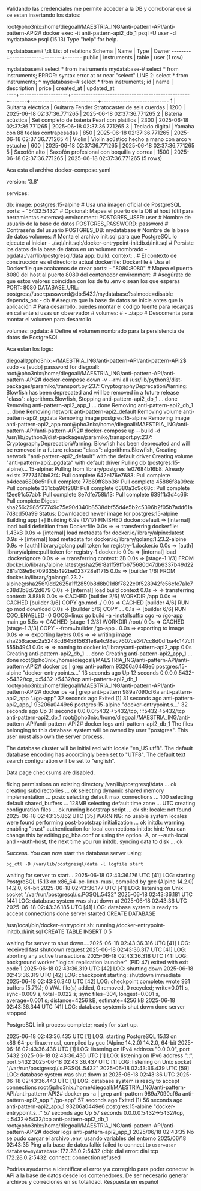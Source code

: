 
Validando las credenciales me permite acceder a la DB y corroborar que si se estan insertando los datos:

root@pho3nix:/home/diegoall/MAESTRIA_ING/anti-pattern-API/anti-pattern-API2# docker exec -it anti-pattern-api2_db_1 psql -U user -d mydatabase
psql (15.13)
Type "help" for help.

mydatabase=# \dt
          List of relations
 Schema |    Name     | Type  | Owner 
--------+-------------+-------+-------
 public | instruments | table | user
(1 row)

mydatabase=# select * from instruments
mydatabase-# select * from instruments;
ERROR:  syntax error at or near "select"
LINE 2: select * from instruments;
        ^
mydatabase=# select * from instruments;
 id |        name        |                   description                   | price |         created_at         |         updated_at         
----+--------------------+-------------------------------------------------+-------+----------------------------+----------------------------
  1 | Guitarra eléctrica | Guitarra Fender Stratocaster de seis cuerdas    |  1200 | 2025-06-18 02:37:36.771265 | 2025-06-18 02:37:36.771265
  2 | Batería acústica   | Set completo de batería Pearl con platillos     |  2300 | 2025-06-18 02:37:36.771265 | 2025-06-18 02:37:36.771265
  3 | Teclado digital    | Yamaha con 88 teclas contrapesadas              |   850 | 2025-06-18 02:37:36.771265 | 2025-06-18 02:37:36.771265
  4 | Violín             | Violín acústico hecho a mano con arco y estuche |   600 | 2025-06-18 02:37:36.771265 | 2025-06-18 02:37:36.771265
  5 | Saxofón alto       | Saxofón profesional con boquilla y correa       |  1500 | 2025-06-18 02:37:36.771265 | 2025-06-18 02:37:36.771265
(5 rows)

Aca esta el archivo docker-compose.yaml

version: '3.8'

services:

  db:
    image: postgres:15-alpine # Usa una imagen oficial de PostgreSQL
    ports:
      - "5432:5432" # Opcional: Mapea el puerto de la DB al host (útil para herramientas externas)
    environment:
      POSTGRES_USER: user # Nombre de usuario de la base de datos
      POSTGRES_PASSWORD: password # Contraseña del usuario
      POSTGRES_DB: mydatabase # Nombre de la base de datos
    volumes:
      # Monta el archivo init.sql para que PostgreSQL lo ejecute al iniciar
      - ./sql/init.sql:/docker-entrypoint-initdb.d/init.sql
      # Persiste los datos de la base de datos en un volumen nombrado
      - pgdata:/var/lib/postgresql/data
  app:
    build:
      context: . # El contexto de construcción es el directorio actual
      dockerfile: Dockerfile # Usa el Dockerfile que acabamos de crear
    ports:
      - "8080:8080" # Mapea el puerto 8080 del host al puerto 8080 del contenedor
    environment:
      # Asegúrate de que estos valores coincidan con los de tu .env o sean los que esperas
      PORT: 8080
      DATABASE_URL: postgres://user:password@db:5432/mydatabase?sslmode=disable
    depends_on:
      - db # Asegura que la base de datos se inicie antes que la aplicación
    # Para desarrollo, puedes montar el código fuente para recargas en caliente si usas un observador
    # volumes:
    #   - .:/app # Descomenta para montar el volumen para desarrollo


volumes:
  pgdata: # Define el volumen nombrado para la persistencia de datos de PostgreSQL

Aca estan los logs:

diegoall@pho3nix:~/MAESTRIA_ING/anti-pattern-API/anti-pattern-API2$ sudo -s
[sudo] password for diegoall: 
root@pho3nix:/home/diegoall/MAESTRIA_ING/anti-pattern-API/anti-pattern-API2# docker-compose down -v --rmi all
/usr/lib/python3/dist-packages/paramiko/transport.py:237: CryptographyDeprecationWarning: Blowfish has been deprecated and will be removed in a future release
  "class": algorithms.Blowfish,
Stopping anti-pattern-api2_db_1 ... done
Removing anti-pattern-api2_app_1 ... done
Removing anti-pattern-api2_db_1  ... done
Removing network anti-pattern-api2_default
Removing volume anti-pattern-api2_pgdata
Removing image postgres:15-alpine
Removing image anti-pattern-api2_app
root@pho3nix:/home/diegoall/MAESTRIA_ING/anti-pattern-API/anti-pattern-API2# docker-compose up --build -d
/usr/lib/python3/dist-packages/paramiko/transport.py:237: CryptographyDeprecationWarning: Blowfish has been deprecated and will be removed in a future release
  "class": algorithms.Blowfish,
Creating network "anti-pattern-api2_default" with the default driver
Creating volume "anti-pattern-api2_pgdata" with default driver
Pulling db (postgres:15-alpine)...
15-alpine: Pulling from library/postgres
fe07684b16b8: Already exists
2777460b63f4: Pull complete
642e176e7683: Pull complete
b4dcca6808e5: Pull complete
77b69ff8bb36: Pull complete
45886f8a09ca: Pull complete
331cba96f288: Pull complete
6380a3c9c68c: Pull complete
f2ee91c57ab1: Pull complete
8e7dfe758b13: Pull complete
639ffb3d4c66: Pull complete
Digest: sha256:2985f77749c75e90d340b8538dbf55d4e5b2c5396b2f05b7add61a7d8cd50a99
Status: Downloaded newer image for postgres:15-alpine
Building app
[+] Building 6.9s (17/17) FINISHED                                                                                                               docker:default
 => [internal] load build definition from Dockerfile                                                                                                       0.0s
 => => transferring dockerfile: 1.43kB                                                                                                                     0.0s
 => [internal] load metadata for docker.io/library/alpine:latest                                                                                           0.9s
 => [internal] load metadata for docker.io/library/golang:1.23.2-alpine                                                                                    0.9s
 => [auth] library/golang:pull token for registry-1.docker.io                                                                                              0.0s
 => [auth] library/alpine:pull token for registry-1.docker.io                                                                                              0.0s
 => [internal] load .dockerignore                                                                                                                          0.0s
 => => transferring context: 2B                                                                                                                            0.0s
 => [stage-1 1/3] FROM docker.io/library/alpine:latest@sha256:8a1f59ffb675680d47db6337b49d22281a139e9d709335b492be023728e11715                             0.0s
 => [builder 1/6] FROM docker.io/library/golang:1.23.2-alpine@sha256:9dd2625a1ff2859b8d8b01d8f7822c0f528942fe56cfe7a1e7c38d3b8d72d679                      0.0s
 => [internal] load build context                                                                                                                          0.0s
 => => transferring context: 3.88kB                                                                                                                        0.0s
 => CACHED [builder 2/6] WORKDIR /app                                                                                                                      0.0s
 => CACHED [builder 3/6] COPY go.mod ./                                                                                                                    0.0s
 => CACHED [builder 4/6] RUN go mod download                                                                                                               0.0s
 => [builder 5/6] COPY . .                                                                                                                                 0.1s
 => [builder 6/6] RUN CGO_ENABLED=0 GOOS=linux go build -a -installsuffix cgo -o /go-app main.go                                                           5.5s
 => CACHED [stage-1 2/3] WORKDIR /root/                                                                                                                    0.0s
 => CACHED [stage-1 3/3] COPY --from=builder /go-app .                                                                                                     0.0s
 => exporting to image                                                                                                                                     0.0s
 => => exporting layers                                                                                                                                    0.0s
 => => writing image sha256:acec2a5248cd645815631e8a4c98ec7607ce347cc8d0dfba4c147cff555b4941                                                               0.0s
 => => naming to docker.io/library/anti-pattern-api2_app                                                                                                   0.0s
Creating anti-pattern-api2_db_1 ... done
Creating anti-pattern-api2_app_1 ... done
root@pho3nix:/home/diegoall/MAESTRIA_ING/anti-pattern-API/anti-pattern-API2# docker ps | grep anti-pattern
93206a0449e6   postgres:15-alpine                       "docker-entrypoint.s…"   13 seconds ago   Up 12 seconds             0.0.0.0:5432->5432/tcp, :::5432->5432/tcp                                                                  anti-pattern-api2_db_1
root@pho3nix:/home/diegoall/MAESTRIA_ING/anti-pattern-API/anti-pattern-API2# docker ps -a | grep anti-pattern
989a7090cf6a   anti-pattern-api2_app                           "./go-app"               32 seconds ago   Exited (1) 31 seconds ago                                                                                                                anti-pattern-api2_app_1
93206a0449e6   postgres:15-alpine                              "docker-entrypoint.s…"   32 seconds ago   Up 31 seconds                 0.0.0.0:5432->5432/tcp, :::5432->5432/tcp                                                                  anti-pattern-api2_db_1
root@pho3nix:/home/diegoall/MAESTRIA_ING/anti-pattern-API/anti-pattern-API2# docker logs anti-pattern-api2_db_1
The files belonging to this database system will be owned by user "postgres".
This user must also own the server process.

The database cluster will be initialized with locale "en_US.utf8".
The default database encoding has accordingly been set to "UTF8".
The default text search configuration will be set to "english".

Data page checksums are disabled.

fixing permissions on existing directory /var/lib/postgresql/data ... ok
creating subdirectories ... ok
selecting dynamic shared memory implementation ... posix
selecting default max_connections ... 100
selecting default shared_buffers ... 128MB
selecting default time zone ... UTC
creating configuration files ... ok
running bootstrap script ... ok
sh: locale: not found
2025-06-18 02:43:35.862 UTC [35] WARNING:  no usable system locales were found
performing post-bootstrap initialization ... ok
initdb: warning: enabling "trust" authentication for local connections
initdb: hint: You can change this by editing pg_hba.conf or using the option -A, or --auth-local and --auth-host, the next time you run initdb.
syncing data to disk ... ok


Success. You can now start the database server using:

    pg_ctl -D /var/lib/postgresql/data -l logfile start

waiting for server to start....2025-06-18 02:43:36.176 UTC [41] LOG:  starting PostgreSQL 15.13 on x86_64-pc-linux-musl, compiled by gcc (Alpine 14.2.0) 14.2.0, 64-bit
2025-06-18 02:43:36.177 UTC [41] LOG:  listening on Unix socket "/var/run/postgresql/.s.PGSQL.5432"
2025-06-18 02:43:36.181 UTC [44] LOG:  database system was shut down at 2025-06-18 02:43:36 UTC
2025-06-18 02:43:36.185 UTC [41] LOG:  database system is ready to accept connections
 done
server started
CREATE DATABASE


/usr/local/bin/docker-entrypoint.sh: running /docker-entrypoint-initdb.d/init.sql
CREATE TABLE
INSERT 0 5


waiting for server to shut down....2025-06-18 02:43:36.316 UTC [41] LOG:  received fast shutdown request
2025-06-18 02:43:36.317 UTC [41] LOG:  aborting any active transactions
2025-06-18 02:43:36.318 UTC [41] LOG:  background worker "logical replication launcher" (PID 47) exited with exit code 1
2025-06-18 02:43:36.319 UTC [42] LOG:  shutting down
2025-06-18 02:43:36.319 UTC [42] LOG:  checkpoint starting: shutdown immediate
2025-06-18 02:43:36.340 UTC [42] LOG:  checkpoint complete: wrote 931 buffers (5.7%); 0 WAL file(s) added, 0 removed, 0 recycled; write=0.011 s, sync=0.009 s, total=0.022 s; sync files=304, longest=0.001 s, average=0.001 s; distance=4256 kB, estimate=4256 kB
2025-06-18 02:43:36.344 UTC [41] LOG:  database system is shut down
 done
server stopped

PostgreSQL init process complete; ready for start up.

2025-06-18 02:43:36.435 UTC [1] LOG:  starting PostgreSQL 15.13 on x86_64-pc-linux-musl, compiled by gcc (Alpine 14.2.0) 14.2.0, 64-bit
2025-06-18 02:43:36.436 UTC [1] LOG:  listening on IPv4 address "0.0.0.0", port 5432
2025-06-18 02:43:36.436 UTC [1] LOG:  listening on IPv6 address "::", port 5432
2025-06-18 02:43:36.437 UTC [1] LOG:  listening on Unix socket "/var/run/postgresql/.s.PGSQL.5432"
2025-06-18 02:43:36.439 UTC [59] LOG:  database system was shut down at 2025-06-18 02:43:36 UTC
2025-06-18 02:43:36.443 UTC [1] LOG:  database system is ready to accept connections
root@pho3nix:/home/diegoall/MAESTRIA_ING/anti-pattern-API/anti-pattern-API2# docker ps -a | grep anti-pattern
989a7090cf6a   anti-pattern-api2_app                           "./go-app"               57 seconds ago   Exited (1) 56 seconds ago                                                                                                                anti-pattern-api2_app_1
93206a0449e6   postgres:15-alpine                              "docker-entrypoint.s…"   57 seconds ago   Up 57 seconds                 0.0.0.0:5432->5432/tcp, :::5432->5432/tcp                                                                  anti-pattern-api2_db_1
root@pho3nix:/home/diegoall/MAESTRIA_ING/anti-pattern-API/anti-pattern-API2# docker logs anti-pattern-api2_app_1
2025/06/18 02:43:35 No se pudo cargar el archivo .env, usando variables del entorno
2025/06/18 02:43:35 Ping a la base de datos falló: failed to connect to `user=user database=mydatabase`: 172.28.0.2:5432 (db): dial error: dial tcp 172.28.0.2:5432: connect: connection refused


Podrias ayudarme a identificar el error y a corregirlo para poder conectar la APi a la base de datos desde los contenedores.
De ser necesario generar archivos y correciones en su totalidad.
Respuesta en español
